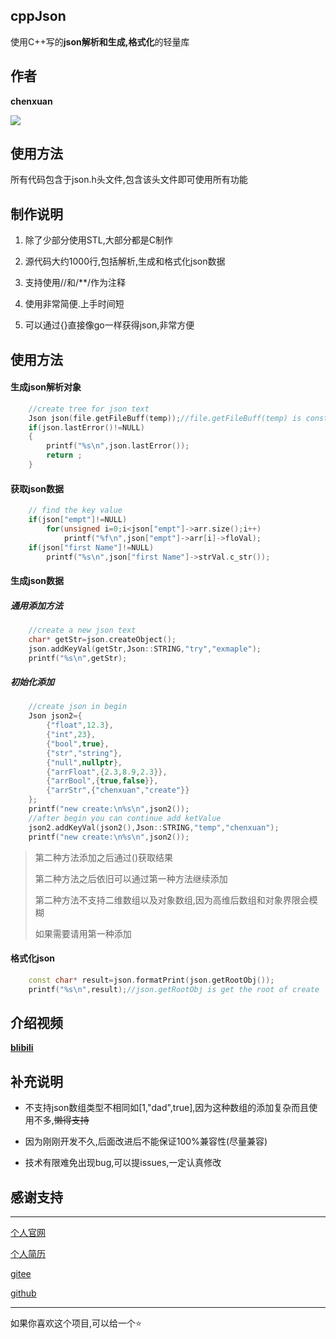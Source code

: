 ## cppJson

使用C++写的**json解析和生成,格式化**的轻量库

## 作者

**chenxuan**

![](https://i.loli.net/2021/10/25/7pQUDsB12GE4tgx.png)

## 使用方法

所有代码包含于json.h头文件,包含该头文件即可使用所有功能

## 制作说明

1. 除了少部分使用STL,大部分都是C制作

2. 源代码大约1000行,包括解析,生成和格式化json数据

3. 支持使用//和/**/作为注释

4. 使用非常简便.上手时间短

5. 可以通过{}直接像go一样获得json,非常方便

## 使用方法

#### 生成json解析对象

```cpp
    //create tree for json text
    Json json(file.getFileBuff(temp));//file.getFileBuff(temp) is const char*
    if(json.lastError()!=NULL)
    {
        printf("%s\n",json.lastError());
        return ;
    }
```

#### 获取json数据

```cpp
    // find the key value
    if(json["empt"]!=NULL)
        for(unsigned i=0;i<json["empt"]->arr.size();i++)
            printf("%f\n",json["empt"]->arr[i]->floVal);
    if(json["first Name"]!=NULL)
        printf("%s\n",json["first Name"]->strVal.c_str());
```

#### 生成json数据

##### 通用添加方法

```cpp
    //create a new json text
    char* getStr=json.createObject();
    json.addKeyVal(getStr,Json::STRING,"try","exmaple");
    printf("%s\n",getStr);
```

##### 初始化添加

```cpp
	//create json in begin
	Json json2={
		{"float",12.3},
		{"int",23},
		{"bool",true},
		{"str","string"},
		{"null",nullptr},
		{"arrFloat",{2.3,8.9,2.3}},
		{"arrBool",{true,false}},
		{"arrStr",{"chenxuan","create"}}
	};
	printf("new create:\n%s\n",json2());
	//after begin you can continue add ketValue
	json2.addKeyVal(json2(),Json::STRING,"temp","chenxuan");
	printf("new create:\n%s\n",json2());

```

> 第二种方法添加之后通过()获取结果
> 
> 第二种方法之后依旧可以通过第一种方法继续添加
> 
> 第二种方法不支持二维数组以及对象数组,因为高维后数组和对象界限会模糊
> 
> 如果需要请用第一种添加

#### 格式化json

```cpp
    const char* result=json.formatPrint(json.getRootObj());
    printf("%s\n",result);//json.getRootObj is get the root of create
```

## 介绍视频

**[blibili](https://www.bilibili.com/video/BV1Nq4y1w7zY?from=search&seid=12628536326241937240&spm_id_from=333.337.0.0)**

## 补充说明

- 不支持json数组类型不相同如[1,"dad",true],因为这种数组的添加复杂而且使用不多,~~懒得支持~~

- 因为刚刚开发不久,后面改进后不能保证100%兼容性(尽量兼容)

- 技术有限难免出现bug,可以提issues,一定认真修改

## 感谢支持

---

[个人官网](http://chenxuanweb.top) 

[个人简历](http://chenxuanweb.top/resume.html) 

[gitee](https://gitee.com/chenxuan520) 

[github](https://github.com/chenxuan520)

---

如果你喜欢这个项目,可以给一个⭐
